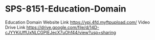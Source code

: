 # SPS-8151-Education-Domain
Education Domain
Website Link
https://ypj.4fd.myftpupload.com/
Video Drive Link
https://drive.google.com/file/d/14D-cJYYKiUffUxNLCGPIEJecX7uOhf44/view?usp=sharing


